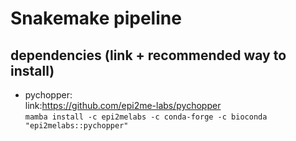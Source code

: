 # Snakemake pipeline
## dependencies (link + recommended way to install)
 - pychopper: \
  link:https://github.com/epi2me-labs/pychopper \
  `mamba install -c epi2melabs -c conda-forge -c bioconda "epi2melabs::pychopper"`
